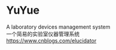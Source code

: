 # YuYue
A laboratory devices management system
<br>
一个简易的实验室仪器管理系统
<br>
https://www.cnblogs.com/elucidator
